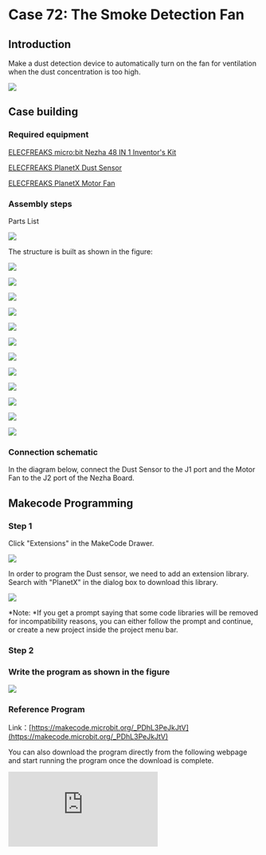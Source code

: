 ﻿# Case 72: The Smoke Detection Fan

## Introduction

Make a dust detection device to automatically turn on the fan for ventilation when the dust concentration is too high.

![](https://wiki-media-ef.oss-cn-hongkong.aliyuncs.com//images/neza-inventor-s-kit-case-72-01.png)

## Case building

### Required equipment

[ELECFREAKS micro:bit Nezha 48 IN 1 Inventor's Kit ](https://www.elecfreaks.com/nezha-inventor-s-kit-for-micro-bit-without-micro-bit-board.html)

[ELECFREAKS PlanetX Dust Sensor](https://www.elecfreaks.com/planetx-dust.html)

[ELECFREAKS PlanetX Motor Fan](https://www.elecfreaks.com/planetx-motor-fan.html)

### Assembly steps

Parts List

![](https://wiki-media-ef.oss-cn-hongkong.aliyuncs.com//images/neza-inventor-s-kit-case-72-02.png)

The structure is built as shown in the figure:

![](https://wiki-media-ef.oss-cn-hongkong.aliyuncs.com//images/neza-inventor-s-kit-step-72-01.png)

![](https://wiki-media-ef.oss-cn-hongkong.aliyuncs.com//images/neza-inventor-s-kit-step-72-02.png)

![](https://wiki-media-ef.oss-cn-hongkong.aliyuncs.com//images/neza-inventor-s-kit-step-72-03.png)

![](https://wiki-media-ef.oss-cn-hongkong.aliyuncs.com//images/neza-inventor-s-kit-step-72-04.png)

![](https://wiki-media-ef.oss-cn-hongkong.aliyuncs.com//images/neza-inventor-s-kit-step-72-05.png)

![](https://wiki-media-ef.oss-cn-hongkong.aliyuncs.com//images/neza-inventor-s-kit-step-72-06.png)

![](https://wiki-media-ef.oss-cn-hongkong.aliyuncs.com//images/neza-inventor-s-kit-step-72-07.png)

![](https://wiki-media-ef.oss-cn-hongkong.aliyuncs.com//images/neza-inventor-s-kit-step-72-08.png)

![](https://wiki-media-ef.oss-cn-hongkong.aliyuncs.com//images/neza-inventor-s-kit-step-72-09.png)

![](https://wiki-media-ef.oss-cn-hongkong.aliyuncs.com//images/neza-inventor-s-kit-step-72-10.png)

![](https://wiki-media-ef.oss-cn-hongkong.aliyuncs.com//images/neza-inventor-s-kit-step-72-11.png)

![](https://wiki-media-ef.oss-cn-hongkong.aliyuncs.com//images/neza-inventor-s-kit-step-72-12.png)

### Connection schematic

In the diagram below, connect the Dust Sensor to the J1 port and the Motor Fan to the J2 port of the Nezha Board.



## Makecode Programming

### Step 1

Click "Extensions" in the MakeCode Drawer.

![](https://wiki-media-ef.oss-cn-hongkong.aliyuncs.com//images/neza-inventor-s-kit-case-37-04.png)

In order to program the Dust sensor, we need to add an extension library. Search with "PlanetX" in the dialog box to download this library.

![](https://wiki-media-ef.oss-cn-hongkong.aliyuncs.com//images/neza-inventor-s-kit-case-37-05.png)

*Note: *If you get a prompt saying that some code libraries will be removed for incompatibility reasons, you can either follow the prompt and continue, or create a new project inside the project menu bar.

### Step 2

### Write the program as shown in the figure

![](https://wiki-media-ef.oss-cn-hongkong.aliyuncs.com//images/neza-inventor-s-kit-case-72-06.png)

### Reference Program

Link：[https://makecode.microbit.org/_PDhL3PeJkJtV](https://makecode.microbit.org/_PDhL3PeJkJtV)

You can also download the program directly from the following webpage and start running the program once the download is complete.

<div
    style={{
        position: 'relative',
        paddingBottom: '60%',
        overflow: 'hidden',
    }}
>
    <iframe
        src="https://makecode.microbit.org/_PDhL3PeJkJtV"
        frameborder="0"
        sandbox="allow-popups allow-forms allow-scripts allow-same-origin"
        style={{
            position: 'absolute',
            width: '100%',
            height: '100%',
        }}
    />
</div>



### Results

The dust sensor is used to detect the dust concentration of the current environment, and when the dust concentration is too high, the fan is turned on for automatic ventilation.

![](https://wiki-media-ef.oss-cn-hongkong.aliyuncs.com//images/neza-inventor-s-kit-case-72.gif)
